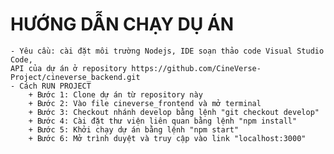 # HƯỚNG DẪN CHẠY DỤ ÁN
    - Yêu cầu: cài đặt môi trường Nodejs, IDE soạn thảo code Visual Studio Code, 
    API của dự án ở repository https://github.com/CineVerse-Project/cineverse_backend.git
    - Cách RUN PROJECT
        + Bước 1: Clone dự án từ repository này
        + Bước 2: Vào file cineverse_frontend và mở terminal 
        + Bước 3: Checkout nhánh develop bằng lệnh "git checkout develop"
        + Bước 4: Cài đặt thư viện liên quan bằng lệnh "npm install"
        + Bước 5: Khởi chạy dự án bằng lệnh "npm start"
        + Bước 6: Mở trình duyệt và truy cập vào link "localhost:3000"
